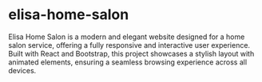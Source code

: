 # elisa-home-salon
Elisa Home Salon is a modern and elegant website designed for a home salon service, offering a fully responsive and interactive user experience. Built with React and Bootstrap, this project showcases a stylish layout with animated elements, ensuring a seamless browsing experience across all devices.
